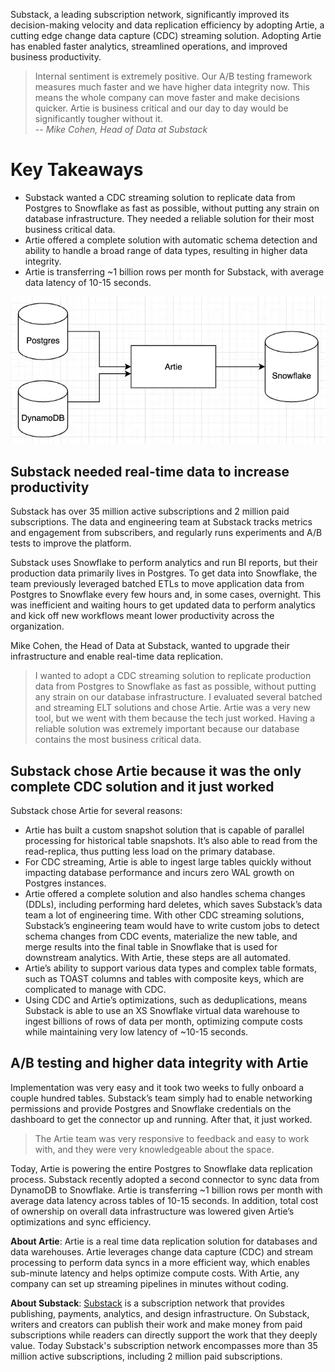 Substack, a leading subscription network, significantly improved its decision-making velocity and data replication efficiency by adopting Artie, a cutting edge change data capture (CDC) streaming solution. Adopting Artie has enabled faster analytics, streamlined operations, and improved business productivity.

> Internal sentiment is extremely positive. Our A/B testing framework measures much faster and we have higher data integrity now. This means the whole company can move faster and make decisions quicker. Artie is business critical and our day to day would be significantly tougher without it.
> <br/>-- <cite>Mike Cohen, Head of Data at Substack</cite>

# Key Takeaways
* Substack wanted a CDC streaming solution to replicate data from Postgres to Snowflake as fast as possible, without putting any strain on database infrastructure. They needed a reliable solution for their most business critical data.
* Artie offered a complete solution with automatic schema detection and ability to handle a broad range of data types, resulting in higher data integrity.
* Artie is transferring ~1 billion rows per month for Substack, with average data latency of 10-15 seconds.

![img.png](img.png)

## Substack needed real-time data to increase productivity
Substack has over 35 million active subscriptions and 2 million paid subscriptions. The data and engineering team at Substack tracks metrics and engagement from subscribers, and regularly runs experiments and A/B tests to improve the platform.

Substack uses Snowflake to perform analytics and run BI reports, but their production data primarily lives in Postgres. To get data into Snowflake, the team previously leveraged batched ETLs to move application data from Postgres to Snowflake every few hours and, in some cases, overnight. This was inefficient and waiting hours to get updated data to perform analytics and kick off new workflows meant lower productivity across the organization.

Mike Cohen, the Head of Data at Substack, wanted to upgrade their infrastructure and enable real-time data replication.

> I wanted to adopt a CDC streaming solution to replicate production data from Postgres to Snowflake as fast as possible, without putting any strain on our database infrastructure. I evaluated several batched and streaming ELT solutions and chose Artie. Artie was a very new tool, but we went with them because the tech just worked. Having a reliable solution was extremely important because our database contains the most business critical data.

## Substack chose Artie because it was the only complete CDC solution and it just worked

Substack chose Artie for several reasons:
* Artie has built a custom snapshot solution that is capable of parallel processing for historical table snapshots. It’s also able to read from the read-replica, thus putting less load on the primary database.
* For CDC streaming, Artie is able to ingest large tables quickly without impacting database performance and incurs zero WAL growth on Postgres instances.
* Artie offered a complete solution and also handles schema changes (DDLs), including performing hard deletes, which saves Substack’s data team a lot of engineering time. With other CDC streaming solutions, Substack’s engineering team would have to write custom jobs to detect schema changes from CDC events, materialize the new table, and merge results into the final table in Snowflake that is used for downstream analytics. With Artie, these steps are all automated.
* Artie’s ability to support various data types and complex table formats, such as TOAST columns and tables with composite keys, which are complicated to manage with CDC.
* Using CDC and Artie’s optimizations, such as deduplications, means Substack is able to use an XS Snowflake virtual data warehouse to ingest billions of rows of data per month, optimizing compute costs while maintaining very low latency of ~10-15 seconds.

## A/B testing and higher data integrity with Artie
Implementation was very easy and it took two weeks to fully onboard a couple hundred tables. Substack’s team simply had to enable networking permissions and provide Postgres and Snowflake credentials on the dashboard to get the connector up and running. After that, it just worked.

> The Artie team was very responsive to feedback and easy to work with, and they were very knowledgeable about the space.

Today, Artie is powering the entire Postgres to Snowflake data replication process. Substack recently adopted a second connector to sync data from DynamoDB to Snowflake. Artie is transferring ~1 billion rows per month with average data latency across tables of 10-15 seconds. In addition, total cost of ownership on overall data infrastructure was lowered given Artie’s optimizations and sync efficiency.


**About Artie**: Artie is a real time data replication solution for databases and data warehouses. Artie leverages change data capture (CDC) and stream processing to perform data syncs in a more efficient way, which enables sub-minute latency and helps optimize compute costs. With Artie, any company can set up streaming pipelines in minutes without coding.

**About Substack**: [Substack](https://substack.com/) is a subscription network that provides publishing, payments, analytics, and design infrastructure. On Substack, writers and creators can publish their work and make money from paid subscriptions while readers can directly support the work that they deeply value. Today Substack's subscription network encompasses more than 35 million active subscriptions, including 2 million paid subscriptions.
